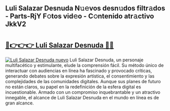 ## Luli Salazar Desnuda N𝚞𝚎vos desn𝚞dos filtr𝚊dos - Parts-RjY F𝚘tos vid𝚎o - C𝚘ntenido atr𝚊ctivo JkkV2

# <h2><a href="http://mb4bf2.tromn.icu/?c=Luli+Salazar+Desnuda">🔗👉👉👉 Luli Salazar Desnuda 🔗🔗</a></h2>

[![Luli Salazar Desnuda nuevo](https://i.imgur.com/pEAQMta.gif)](http://mb4bf2.tromn.icu/?c=Luli+Salazar+Desnuda)
Luli Salazar Desnuda, un personaje multifacético y estimulante, elude la comprensión fácil. Su método único de interactuar con audiencias en línea ha fascinado y provocado críticas, generando debates sobre la expresión artística, el consentimiento y las complejidades de las comunidades digitales. Aunque sus planes de futuro no están claros, su papel en la redefinición de la esfera digital es incuestionable. Armado con un compromiso inquebrantable y un atractivo innegable, el alcance de Luli Salazar Desnuda en el mundo en línea es de gran alcance.
